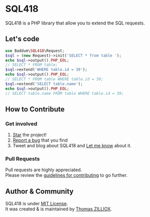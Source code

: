 SQL418
==============

SQL418 is a PHP library that allow you to extend the SQL requests.



Let's code
--------------

```php
use Baddum\SQL418\Request;
$sql = (new Request)->init('SELECT * from table ');
echo $sql->output().PHP_EOL;
// SELECT * FROM table;
$sql->extend('WHERE table.id = 39');
echo $sql->output().PHP_EOL;
// SELECT * FROM table WHERE table.id = 39;
$sql->extend('SELECT table.name');
echo $sql->output().PHP_EOL;
// SELECT table.name FROM table WHERE table.id = 39;
```



How to Contribute
--------

### Get involved

1. [Star](https://github.com/Baddum/SQL418/stargazers) the project!
2. [Report a bug](https://github.com/Baddum/SQL418/issues/new) that you find
3. Tweet and blog about SQL418 and [Let me know](https://twitter.com/iamtzi) about it.

### Pull Requests

Pull requests are highly appreciated.<br>
Please review the [guidelines for contributing](https://github.com/Baddum/SQL418/blob/master/CONTRIBUTING.md) to go further.



Author & Community
--------

SQL418 is under [MIT License](http://opensource.org/licenses/MIT).<br>
It was created & is maintained by [Thomas ZILLIOX](http://tzi.fr).